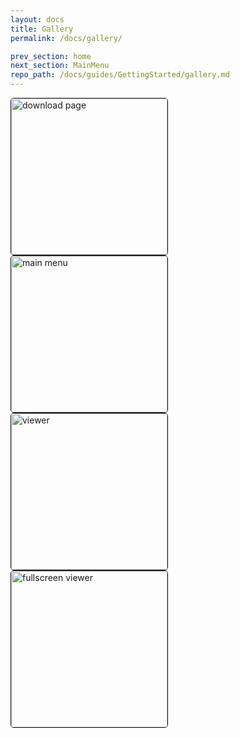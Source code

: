 ```yaml
---
layout: docs
title: Gallery
permalink: /docs/gallery/

prev_section: home
next_section: MainMenu
repo_path: /docs/guides/GettingStarted/gallery.md
---
```


<img src="{{site.baseurl}}/docs/download.png" width="250px" alt="download page" style="border: solid 1px; border-radius: 5px;">
<img src="{{site.baseurl}}/docs/menu.png" width="250px" alt="main menu" style="border: solid 1px; border-radius: 5px;">
<img src="{{site.baseurl}}/docs/viewer.png" width="250px" alt="viewer" style="border: solid 1px; border-radius: 5px;">
<img src="{{site.baseurl}}/docs/viewer-fullscreen-01.png" width="250px" alt="fullscreen viewer" style="border: solid 1px; border-radius: 5px;">
